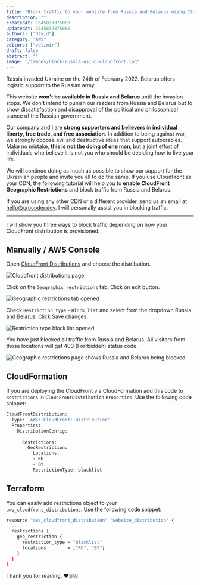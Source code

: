 ```yaml
---
title: "Block traffic to your website from Russia and Belarus using CloudFront"
description: ""
createdAt: 1645837875000
updatedAt: 1645837875000
authors: ["david"]
category: "AWS"
editors: ["velimir"]
draft: false
abstract: ""
image: "/images/block-russia-using-cloudfront.jpg"
---
```


Russia invaded Ukraine on the 24th of February 2022. Belarus offers logistic support to the Russian army.

This website **won't be available in Russia and Belarus** until the invasion stops. We don't intend to punish our readers from Russia and Belarus but to show dissatisfaction and disapproval of the political and philosophical stance of the Russian government.

Our company and I are **strong supporters and believers** in **individual liberty, free trade, and free association**. In addition to being against war, we strongly oppose evil and destructive ideas that support autocracies. Make no mistake, **this is not the doing of one man**, but a joint effort of individuals who believe it is not you who should be deciding how to live your life.

We will continue doing as much as possible to show our support for the Ukrainian people and invite you all to do the same. If you use CloudFront as your CDN, the following tutorial will help you to **enable CloudFront Geographic Restrictions** and block traffic from Russia and Belarus.

If you are using any other CDN or a different provider, send us an email at [hello@crocoder.dev](mailto:hello@crocoder.dev). I will personally assist you in blocking traffic.

***

I will show you three ways to block traffic depending on how your CloudFront distribution is provisioned.

## Manually / AWS Console

Open [CloudFront Distributions](https://console.aws.amazon.com/cloudfront/v3/home) and choose the distribution.

![Cloudfront distributions page](/images/block-russia-using-cloudfront/step1.png)

Click on the `Geographic restrictions` tab. Click on edit button.

![Geographic restrictions tab opened](/images/block-russia-using-cloudfront/step2.png)

Check `Restriction type` - `Block list` and select from the dropdown Russia and Belarus. Click Save changes.

![Restriction type block list opened](/images/block-russia-using-cloudfront/step3.png)

You have just blocked all traffic from Russia and Belarus. All visitors from those locations will get 403 (Forrbidden) status code.

![Geographic restrictions page shows Russia and Belarus being blocked](/images/block-russia-using-cloudfront/step4.png)

## CloudFormation

If you are deploying the CloudFront via CloudFormation add this code to `Restrictions` in `CloudFrontDistribution` `Properties`. Use the following code snippet:

```bash
CloudFrontDistribution:
  Type: 'AWS::CloudFront::Distribution'
  Properties:
    DistributionConfig:
      ...
      Restrictions:
        GeoRestriction:
          Locations:
          - RU
          - BY
          RestrictionType: blacklist
```

## Terraform

You can easily add restrictions object to your `aws_cloudfront_distributions`. Use the following code snippet:

```bash
resource "aws_cloudfront_distribution" "website_distribution" {
  ...
  restrictions {
    geo_restriction {
      restriction_type = "blacklist"
      locations        = ["RU", "BY"]
    }
  }
}
```

Thank you for reading. ❤️🇺🇦
